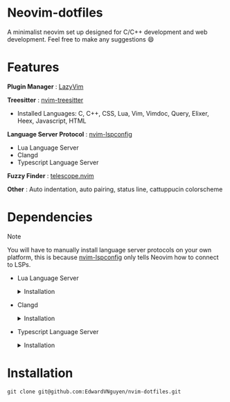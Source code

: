 # Neovim-dotfiles
A minimalist neovim set up designed for C/C++ development and web development. Feel free to make any suggestions :smile:

# Features
__Plugin Manager__ : [LazyVim](https://github.com/LazyVim/LazyVim)

__Treesitter__ : [nvim-treesitter](https://github.com/nvim-treesitter/nvim-treesitter)

* Installed Languages: C, C++, CSS, Lua, Vim, Vimdoc, Query, Elixer, Heex, Javascript, HTML

__Language Server Protocol__ : [nvim-lspconfig](https://github.com/neovim/nvim-lspconfig)

* Lua Language Server
* Clangd
* Typescript Language Server

__Fuzzy Finder__ : [telescope.nvim](https://github.com/nvim-telescope/telescope.nvim) 

__Other__ : Auto indentation, auto pairing, status line, cattuppucin colorscheme

# Dependencies
>[!NOTE]
>You will have to manually install language server protocols on your own platform, this is because [nvim-lspconfig](https://github.com/neovim/nvim-lspconfig) only tells Neovim how to connect to LSPs.
* Lua Language Server
  <details>
  <summary> Installation </summary>

  <b>Windows</b> : `scoop install lua-language-server`
  
  <b>macOS</b> : `brew install lua-language-server`
  
  <b>Linux/Other</b> : [Official Website](https://luals.github.io/#neovim-install)
    
  </details>

* Clangd
  <details>
    <summary> Installation </summary>

    <b>Windows</b> : [Windows Download](https://releases.llvm.org/download.html)

    <b>macOS</b> : `brew install llvm`

    <b>Debian/Ubuntu</b> :
  ```
  sudo apt-get install clangd-12
  sudo update-alternatives --install /usr/bin/clangd clangd /usr/bin/clangd-12 100
  ```

    <b>Other</b> : [Official Website](https://clangd.llvm.org/installation)  

    </details>
* Typescript Language Server
  <details>
    <summary> Installation </summary>

    <b>Windows/Linux</b> : [Official Website](https://github.com/typescript-language-server/typescript-language-server)

    <b>macOS</b> `brew install typescript-language-server`
  
  </details>
# Installation
```
git clone git@github.com:EdwardVNguyen/nvim-dotfiles.git

```
